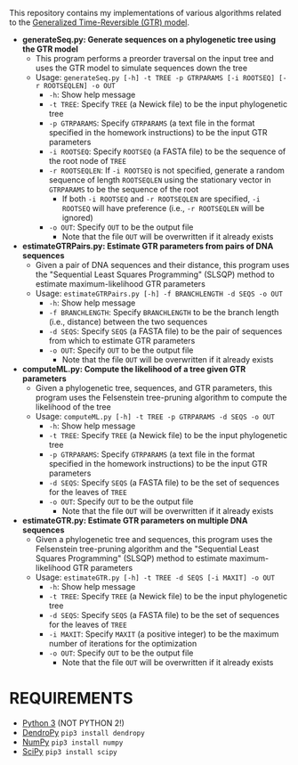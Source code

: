 This repository contains my implementations of various algorithms related to the [Generalized Time-Reversible (GTR) model](https://en.wikipedia.org/wiki/Models_of_DNA_evolution#GTR:_Generalised_time-reversible_.28Tavar.C3.A9_1986.29.5B9.5D).

* **generateSeq.py: Generate sequences on a phylogenetic tree using the GTR model**
    * This program performs a preorder traversal on the input tree and uses the GTR model to simulate sequences down the tree
    * Usage: `generateSeq.py [-h] -t TREE -p GTRPARAMS [-i ROOTSEQ] [-r ROOTSEQLEN] -o OUT`
        * `-h`: Show help message
        * `-t TREE`: Specify `TREE` (a Newick file) to be the input phylogenetic tree
        * `-p GTRPARAMS`: Specify `GTRPARAMS` (a text file in the format specified in the homework instructions) to be the input GTR parameters
        * `-i ROOTSEQ`: Specify `ROOTSEQ` (a FASTA file) to be the sequence of the root node of `TREE`
        * `-r ROOTSEQLEN`: If `-i ROOTSEQ` is not specified, generate a random sequence of length `ROOTSEQLEN` using the stationary vector in `GTRPARAMS` to be the sequence of the root
            * If both `-i ROOTSEQ` and `-r ROOTSEQLEN` are specified, `-i ROOTSEQ` will have preference (i.e., `-r ROOTSEQLEN` will be ignored)
        * `-o OUT`: Specify `OUT` to be the output file
            * Note that the file `OUT` will be overwritten if it already exists
* **estimateGTRPairs.py: Estimate GTR parameters from pairs of DNA sequences**
    * Given a pair of DNA sequences and their distance, this program uses the "Sequential Least Squares Programming" (SLSQP) method to estimate maximum-likelihood GTR parameters
    * Usage: `estimateGTRPairs.py [-h] -f BRANCHLENGTH -d SEQS -o OUT`
        * `-h`: Show help message
        * `-f BRANCHLENGTH`: Specify `BRANCHLENGTH` to be the branch length (i.e., distance) between the two sequences
        * `-d SEQS`: Specify `SEQS` (a FASTA file) to be the pair of sequences from which to estimate GTR parameters
        * `-o OUT`: Specify `OUT` to be the output file
            * Note that the file `OUT` will be overwritten if it already exists
* **computeML.py: Compute the likelihood of a tree given GTR parameters**
    * Given a phylogenetic tree, sequences, and GTR parameters, this program uses the Felsenstein tree-pruning algorithm to compute the likelihood of the tree
    * Usage: `computeML.py [-h] -t TREE -p GTRPARAMS -d SEQS -o OUT`
        * `-h`: Show help message
        * `-t TREE`: Specify `TREE` (a Newick file) to be the input phylogenetic tree
        * `-p GTRPARAMS`: Specify `GTRPARAMS` (a text file in the format specified in the homework instructions) to be the input GTR parameters
        * `-d SEQS`: Specify `SEQS` (a FASTA file) to be the set of sequences for the leaves of `TREE`
        * `-o OUT`: Specify `OUT` to be the output file
            * Note that the file `OUT` will be overwritten if it already exists
* **estimateGTR.py: Estimate GTR parameters on multiple DNA sequences**
    * Given a phylogenetic tree and sequences, this program uses the Felsenstein tree-pruning algorithm and the "Sequential Least Squares Programming" (SLSQP) method to estimate maximum-likelihood GTR parameters
    * Usage: `estimateGTR.py [-h] -t TREE -d SEQS [-i MAXIT] -o OUT`
        * `-h`: Show help message
        * `-t TREE`: Specify `TREE` (a Newick file) to be the input phylogenetic tree
        * `-d SEQS`: Specify `SEQS` (a FASTA file) to be the set of sequences for the leaves of `TREE`
        * `-i MAXIT`: Specify `MAXIT` (a positive integer) to be the maximum number of iterations for the optimization
        * `-o OUT`: Specify `OUT` to be the output file
            * Note that the file `OUT` will be overwritten if it already exists

REQUIREMENTS
===
* [Python 3](https://www.python.org/downloads/) (NOT PYTHON 2!)
* [DendroPy](http://www.dendropy.org/) `pip3 install dendropy`
* [NumPy](http://www.numpy.org/) `pip3 install numpy`
* [SciPy](http://scipy.org/) `pip3 install scipy`
